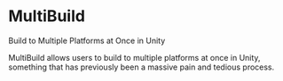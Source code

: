 # MultiBuild
Build to Multiple Platforms at Once in Unity

MultiBuild allows users to build to multiple platforms at once in Unity, something that has previously been a massive pain and tedious process.

